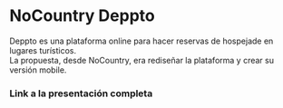 # NoCountry Deppto

Deppto es una plataforma online para hacer reservas de hospejade en lugares turísticos.  
La propuesta, desde NoCountry, era rediseñar la plataforma y crear su versión mobile.  


### Link a la presentación completa
